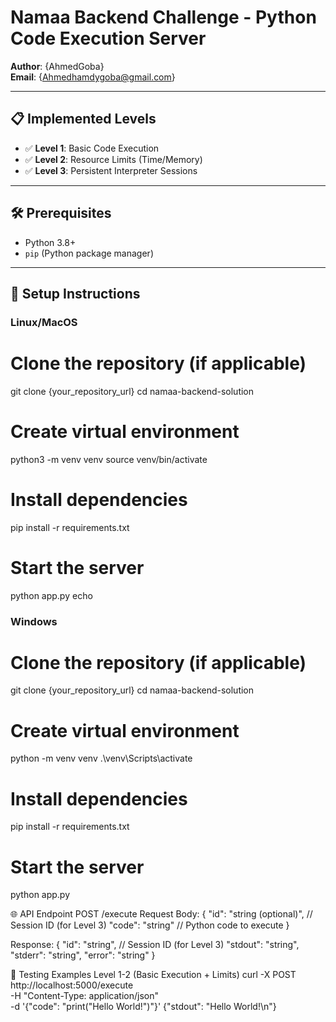 # Namaa Backend Challenge - Python Code Execution Server  
**Author**: {AhmedGoba}  
**Email**: {Ahmedhamdygoba@gmail.com}  

---

## 📋 **Implemented Levels**  
- ✅ **Level 1**: Basic Code Execution  
- ✅ **Level 2**: Resource Limits (Time/Memory)  
- ✅ **Level 3**: Persistent Interpreter Sessions  

---

## 🛠️ **Prerequisites**  
- Python 3.8+  
- `pip` (Python package manager)  

---

## 🚀 **Setup Instructions**  

### **Linux/MacOS**  

# Clone the repository (if applicable)
git clone {your_repository_url}
cd namaa-backend-solution

# Create virtual environment
python3 -m venv venv
source venv/bin/activate

# Install dependencies
pip install -r requirements.txt

# Start the server
python app.py
echo 
### **Windows**
# Clone the repository (if applicable)
git clone {your_repository_url}
cd namaa-backend-solution

# Create virtual environment
python -m venv venv
.\venv\Scripts\activate

# Install dependencies
pip install -r requirements.txt

# Start the server
python app.py


🌐 API Endpoint
POST /execute
Request Body:
{
  "id": "string (optional)",  // Session ID (for Level 3)
  "code": "string"            // Python code to execute
}

Response:
{
  "id": "string",    // Session ID (for Level 3)
  "stdout": "string",
  "stderr": "string",
  "error": "string"
}

🧪 Testing Examples
Level 1-2 (Basic Execution + Limits)
curl -X POST http://localhost:5000/execute \
-H "Content-Type: application/json" \
-d '{"code": "print(\"Hello World!\")"}'
{"stdout": "Hello World!\n"}


